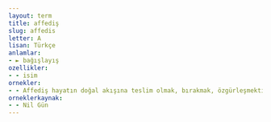 ```yaml
---
layout: term
title: affediş
slug: affedis
letter: A
lisan: Türkçe
anlamlar:
- ► bağışlayış
ozellikler:
- - isim
ornekler:
- - Affediş hayatın doğal akışına teslim olmak, bırakmak, özgürleşmektir.
orneklerkaynak:
- - Nil Gün
---
```

